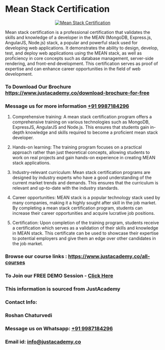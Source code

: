 # Mean Stack Certification

<p align="center">
  <a href="https://justacademy.co/program-detail/full-stack-web-development">
    <img src="https://justacademy.co/storage2/program_images/1704700371.webp" alt="Mean Stack Certification">
  </a>
</p>


Mean stack certification is a professional certification that validates the skills and knowledge of a developer in the MEAN (MongoDB, Express.js, AngularJS, Node.js) stack, a popular and powerful stack used for developing web applications. It demonstrates the ability to design, develop, test, and deploy web applications using the MEAN stack, as well as proficiency in core concepts such as database management, server-side rendering, and front-end development. This certification serves as proof of expertise and can enhance career opportunities in the field of web development.
### To Download Our Brochure https://www.justacademy.co/download-brochure-for-free
### Message us for more information [+91 9987184296](https://api.whatsapp.com/send?phone=919987184296)
1) Comprehensive training: A mean stack certification program offers a comprehensive training on various technologies such as MongoDB, ExpressJS, AngularJS and Node.js. This ensures that students gain in-depth knowledge and skills required to become a proficient mean stack developer.

2) Hands-on learning: The training program focuses on a practical approach rather than just theoretical concepts, allowing students to work on real projects and gain hands-on experience in creating MEAN stack applications.

3) Industry-relevant curriculum: Mean stack certification programs are designed by industry experts who have a good understanding of the current market trends and demands. This ensures that the curriculum is relevant and up-to-date with the industry standards.

4) Career opportunities: MEAN stack is a popular technology stack used by many companies, making it a highly sought after skill in the job market. By completing a mean stack certification program, students can increase their career opportunities and acquire lucrative job positions.

5) Certification: Upon completion of the training program, students receive a certification which serves as a validation of their skills and knowledge in MEAN stack. This certificate can be used to showcase their expertise to potential employers and give them an edge over other candidates in the job market.

### Browse our course links : https://www.justacademy.co/all-courses 
### To Join our FREE DEMO Session - [Click Here](https://www.justacademy.co/register-for-course-demo)


### This information is sourced from JustAcademy
### Contact Info:
### Roshan Chaturvedi
### Message us on Whatsapp: [+91 9987184296](https://api.whatsapp.com/send?phone=919987184296)
### Email id: [info@justacademy.co](mailto:info@justacademy.co)
                    